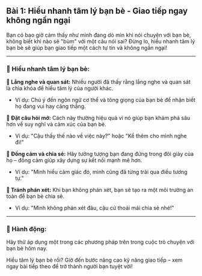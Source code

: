 ## Bài 1: Hiểu nhanh tâm lý bạn bè - Giao tiếp ngay không ngần ngại

Bạn có bao giờ cảm thấy như mình đang dò mìn khi nói chuyện với bạn bè, không biết khi nào sẽ "bùm" với một câu nói sai? Đừng lo, hiểu nhanh tâm lý bạn bè sẽ giúp bạn giao tiếp một cách tự tin và không ngần ngại!

---

### 📌 Hiểu nhanh tâm lý bạn bè:

**🔹 Lắng nghe và quan sát:**
Nhiều người đã thấy rằng lắng nghe và quan sát là chìa khóa để hiểu tâm lý của người khác.

- Ví dụ: Chú ý đến ngôn ngữ cơ thể và tông giọng của bạn bè để nhận biết họ đang vui hay căng thẳng.

**🔹 Đặt câu hỏi mở:**
Cách này thường hiệu quả vì nó giúp bạn khám phá sâu hơn về suy nghĩ và cảm xúc của bạn bè.

- Ví dụ: "Cậu thấy thế nào về việc này?" hoặc "Kể thêm cho mình nghe đi!"

**🔹 Đồng cảm và chia sẻ:**
Hãy tưởng tượng bạn đang đứng trong đôi giày của họ – đồng cảm giúp xây dựng sự kết nối mạnh mẽ hơn.

- Ví dụ: "Mình hiểu cảm giác đó, mình cũng đã từng trải qua điều tương tự."

**🔹 Tránh phán xét:**
Khi bạn không phán xét, bạn sẽ tạo ra một môi trường an toàn để bạn bè chia sẻ.

- Ví dụ: "Mình không phán xét đâu, cậu cứ thoải mái chia sẻ nhé!"

---

### 🚀 Hành động:

Hãy thử áp dụng một trong các phương pháp trên trong cuộc trò chuyện với bạn bè hôm nay.

Hiểu tâm lý bạn bè rồi? Giờ đến bước nâng cao kỹ năng giao tiếp – xem ngay bài tiếp theo để trở thành người bạn tuyệt vời!